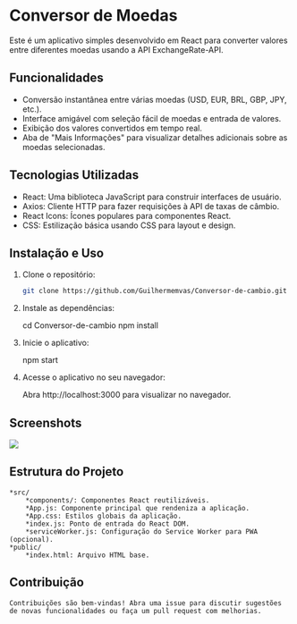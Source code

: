 # Conversor de Moedas

Este é um aplicativo simples desenvolvido em React para converter valores entre diferentes moedas usando a API ExchangeRate-API.

## Funcionalidades

- Conversão instantânea entre várias moedas (USD, EUR, BRL, GBP, JPY, etc.).
- Interface amigável com seleção fácil de moedas e entrada de valores.
- Exibição dos valores convertidos em tempo real.
- Aba de "Mais Informações" para visualizar detalhes adicionais sobre as moedas selecionadas.

## Tecnologias Utilizadas

- React: Uma biblioteca JavaScript para construir interfaces de usuário.
- Axios: Cliente HTTP para fazer requisições à API de taxas de câmbio.
- React Icons: Ícones populares para componentes React.
- CSS: Estilização básica usando CSS para layout e design.

## Instalação e Uso

1. Clone o repositório:

   ```bash
   git clone https://github.com/Guilhermemvas/Conversor-de-cambio.git

2. Instale as dependências:

    cd Conversor-de-cambio
    npm install

3. Inicie o aplicativo:

    npm start

4. Acesse o aplicativo no seu navegador:

    Abra http://localhost:3000 para visualizar no navegador.

## Screenshots

<p>
<img src = 'src/assets/to_readme/Print App.png'>
</p>

## Estrutura do Projeto

    *src/
        *components/: Componentes React reutilizáveis.
        *App.js: Componente principal que rendeniza a aplicação.
        *App.css: Estilos globais da aplicação.
        *index.js: Ponto de entrada do React DOM.
        *serviceWorker.js: Configuração do Service Worker para PWA (opcional).
    *public/
        *index.html: Arquivo HTML base.

## Contribuição

    Contribuições são bem-vindas! Abra uma issue para discutir sugestões de novas funcionalidades ou faça um pull request com melhorias.




